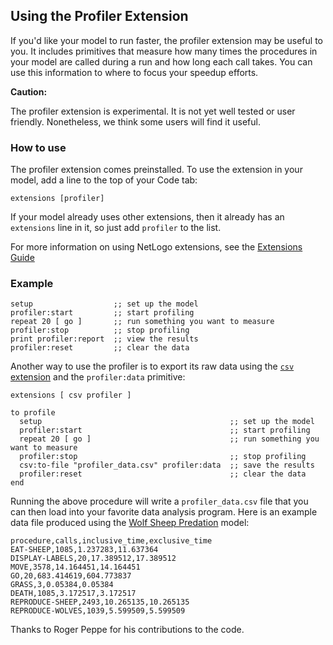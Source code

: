 ## Using the Profiler Extension

If you'd like your model to run faster, the profiler extension
may be useful to you. It includes primitives that measure how many
times the procedures in your model are called during a run and how
long each call takes. You can use this information to where to focus
your speedup efforts.

**Caution:**

The profiler extension is experimental. It is not yet well tested or
user friendly. Nonetheless, we think some users will find it useful.

### How to use

The profiler extension comes preinstalled. To use the extension in
your model, add a line to the top of your Code tab:

```NetLogo
extensions [profiler]
```

If your model already uses other extensions, then it already has an
`extensions` line in it, so just add `profiler` to the list.

For more information on using NetLogo extensions,
see the [Extensions Guide](http://ccl.northwestern.edu/netlogo/docs/extensions.html)

### Example

```NetLogo
setup                  ;; set up the model
profiler:start         ;; start profiling
repeat 20 [ go ]       ;; run something you want to measure
profiler:stop          ;; stop profiling
print profiler:report  ;; view the results
profiler:reset         ;; clear the data
```

Another way to use the profiler is to export its raw data using
the [`csv` extension](https://ccl.northwestern.edu/netlogo/docs/csv.html)
and the `profiler:data` primitive:

```NetLogo
extensions [ csv profiler ]

to profile
  setup                                          ;; set up the model
  profiler:start                                 ;; start profiling
  repeat 20 [ go ]                               ;; run something you want to measure
  profiler:stop                                  ;; stop profiling
  csv:to-file "profiler_data.csv" profiler:data  ;; save the results
  profiler:reset                                 ;; clear the data  
end
```

Running the above procedure will write a `profiler_data.csv` file that you can then load into your
favorite data analysis program. Here is an example data file produced using
the [Wolf Sheep Predation](https://ccl.northwestern.edu/netlogo/models/WolfSheepPredation) model:

```CSV
procedure,calls,inclusive_time,exclusive_time
EAT-SHEEP,1085,1.237283,11.637364
DISPLAY-LABELS,20,17.389512,17.389512
MOVE,3578,14.164451,14.164451
GO,20,683.414619,604.773837
GRASS,3,0.05384,0.05384
DEATH,1085,3.172517,3.172517
REPRODUCE-SHEEP,2493,10.265135,10.265135
REPRODUCE-WOLVES,1039,5.599509,5.599509
```

Thanks to Roger Peppe for his contributions to the code.

